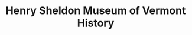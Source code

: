 ---
layout: repo
title: "Henry Sheldon Museum of Vermont History"
id: 16304
permalink: repos/16304/
---